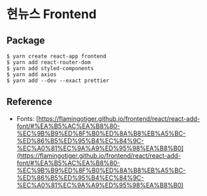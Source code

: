 # 현뉴스 Frontend

## Package
```
$ yarn create react-app frontend
$ yarn add react-router-dom
$ yarn add styled-components
$ yarn add axios
$ yarn add --dev --exact prettier
```

## Reference
- Fonts: [https://flamingotiger.github.io/frontend/react/react-add-font/#%EA%B5%AC%EA%B8%80-%EC%9B%B9%ED%8F%B0%ED%8A%B8%EB%A5%BC-%ED%86%B5%ED%95%B4%EC%84%9C-%EC%A0%81%EC%9A%A9%ED%95%98%EA%B8%B0](https://flamingotiger.github.io/frontend/react/react-add-font/#%EA%B5%AC%EA%B8%80-%EC%9B%B9%ED%8F%B0%ED%8A%B8%EB%A5%BC-%ED%86%B5%ED%95%B4%EC%84%9C-%EC%A0%81%EC%9A%A9%ED%95%98%EA%B8%B0)
